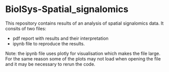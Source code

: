 # BiolSys-Spatial_signalomics
This repository contains results of an analysis of spatial signalomics data. It consits of two files:
  - pdf report with results and their interpretation
  - ipynb file to reproduce the results.
  <!-- -->
Note: the ipynb file uses plotly for visualisation which makes the file large. For the same reason some of the plots may not load when opening the file and it may be necessary to rerun the code.
